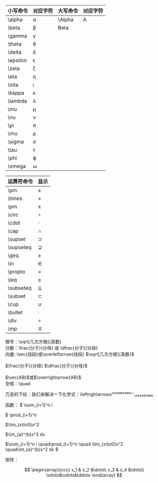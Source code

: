 | 小写命令 | 对应字符 | 大写命令 | 对应字符 |
| -------- | -------- | -------- | -------- |
| \alpha   | α        | \Alpha   | A        |
| \beta    | β        | Beta     |          |
| \gamma   | γ        |          |          |
| \theta   | θ        |          |          |
| \delta   | δ        |          |          |
| \epsilon | ϵ        |          |          |
| \zeta    | ζ        |          |          |
| \eta     | η        |          |          |
| \iota    | ι        |          |          |
| \kappa   | κ        |          |          |
| \lambda  | λ        |          |          |
| \mu      | μ        |          |          |
| \nu      | ν        |          |          |
| \pi      | π        |          |          |
| \rho     | ρ        |          |          |
| \sigma   | σ        |          |          |
| \tau     | τ        |          |          |
| \phi     | ϕ        |          |          |
| \omega   | ω        |          |          |

| 运算符命令 | 显示 |
| ---------- | ---- |
| \pm        | ±    |
| \times     | ×    |
| \pm        | ±    |
| \circ      | ∘    |
| \cdot      | ⋅    |
| \cap       | ∩    |
| \supset    | ⊃    |
| \supseteq  | ⊇    |
| \geq       | ≥    |
| \in        | ∈    |
| \propto    | ∝    |
| \leq       | ≤    |
| \subseteq  | ⊆    |
| \subset    | ⊂    |
| \cup       | ∪    |
| \bullet    | ∙    |
| \div       | ÷    |
| \mp        | ∓    |

根号：\sqrt[几次方根]{真数}  
分数：\frac{分子}{分母} 或 \dfrac{分子}{分母}  
向量: \vec{线段}或\overleftarrow{线段}
$\sqrt[几次方根]{真数}$  <br><br>
$\frac{分子}{分母}
$\dfrac{分子}{分母}$ <br><br>
$\vec{AB}$或$\overrightarrow{AB}$  
空格：\quad

万恶的下标：我们来解决一下化学式：\leftrightarrows¹²³⁴⁵⁶⁷⁸⁹⁰⁺⁻₁₂₃₄₅₆₇₈₉₀

函数：
$ \sum\_{i=1}^n i

$ \prod\_{i=1}^n

$\lim\_{x\to0}x^2

$\int\_{a}^{b}x^2 dx

$\sum_{i=1}^n i \quad\prod_{i=1}^n
\quad
\lim_{x\to0}x^2 \quad\int_{a}^{b}x^2 dx
$

矩阵：

$$
\begin{array}{ccc}
x_1 & x_2 &\dots\\
x_3 & x_4 &\dots\\
\vdots&\vdots&\ddots
\end{array}
$$
